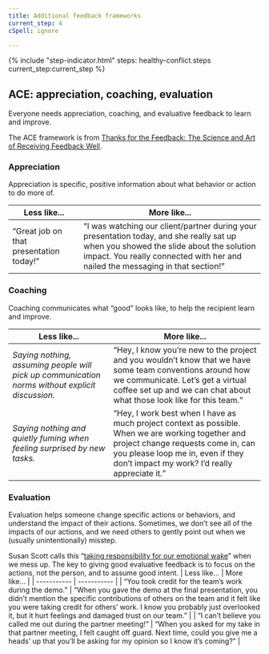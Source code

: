 ```yaml
---
title: Additional feedback frameworks
current_step: 4
cSpell: ignore 

---
```


{% include "step-indicator.html" steps: healthy-conflict.steps current_step:current_step  %}

## ACE: appreciation, coaching, evaluation
Everyone needs appreciation, coaching, and evaluative feedback to learn and improve. 

The ACE framework is from [Thanks for the Feedback: The Science and Art of Receiving Feedback Well](https://www.penguinrandomhouse.com/books/313485/thanks-for-the-feedback-by-douglas-stone-and-sheila-heen/).

### Appreciation
Appreciation is specific, positive information about what behavior or action to do more of. 

| Less like...      | More like... |
| ----------- | ----------- |
| “Great job on that presentation today!”      | “I was watching our client/partner during your presentation today, and she really sat up when you showed the slide about the solution impact. You really connected with her and nailed the messaging in that section!”       |

### Coaching 
Coaching communicates what “good” looks like, to help the recipient learn and improve. 

| Less like...      | More like... |
| ----------- | ----------- |
| _Saying nothing, assuming people will pick up communication norms without explicit discussion._    | “Hey, I know you’re new to the project and you wouldn’t know that we have some team conventions around how we communicate. Let’s get a virtual coffee set up and we can chat about what those look like for this team.”  |
| _Saying nothing and quietly fuming when feeling surprised by new tasks._    | “Hey, I work best when I have as much project context as possible. When we are working together and project change requests come in, can you please loop me in, even if they don’t impact my work? I’d really appreciate it.”  |

### Evaluation 
Evaluation helps someone change specific actions or behaviors, and understand the impact of their actions. Sometimes, we don’t see all of the impacts of our actions, and we need others to gently point out when we (usually unintentionally) misstep. 

Susan Scott calls this “[taking responsibility for our emotional wake](https://learningforward.org/wp-content/uploads/2009/08/scott304.pdf)” when we mess up. The key to giving good evaluative feedback is to focus on the actions, not the person, and to assume good intent.
| Less like...      | More like... |
| ----------- | ----------- |
| “You took credit for the team’s work during the demo.”    | “When you gave the demo at the final presentation, you didn’t mention the specific contributions of others on the team and it felt like you were taking credit for others’ work. I know you probably just overlooked it, but it hurt feelings and damaged trust on our team.”  |
| “I can’t believe you called me out during the partner meeting!”    |  “When you asked for my take in that partner meeting, I felt caught off guard. Next time, could you give me a heads’ up that you’ll be asking for my opinion so I know it’s coming?”  |

